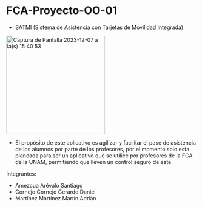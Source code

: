 # FCA-Proyecto-OO-01
* SATMI (Sistema de Asistencia con Tarjetas de Movilidad Integrada)
<img width="260" alt="Captura de Pantalla 2023-12-07 a la(s) 15 40 53" src="https://github.com/amezcua04s/FCA-Proyecto-OO-01/assets/119078847/b6955e27-cb8c-4688-a57b-322caf4a0ab4">

- El propósito de este aplicativo es agilizar y facilitar el pase de asistencia de los alumnos por parte de los profesores, por el momento solo esta planeada para ser un aplicativo que se utilice por profesores de la FCA de la UNAM, permitiendo que lleven un control seguro de este

Integrantes:
- Amezcua Arévalo Santiago
- Cornejo Cornejo Gerardo Daniel
- Martínez Martínez Martín Adrián
